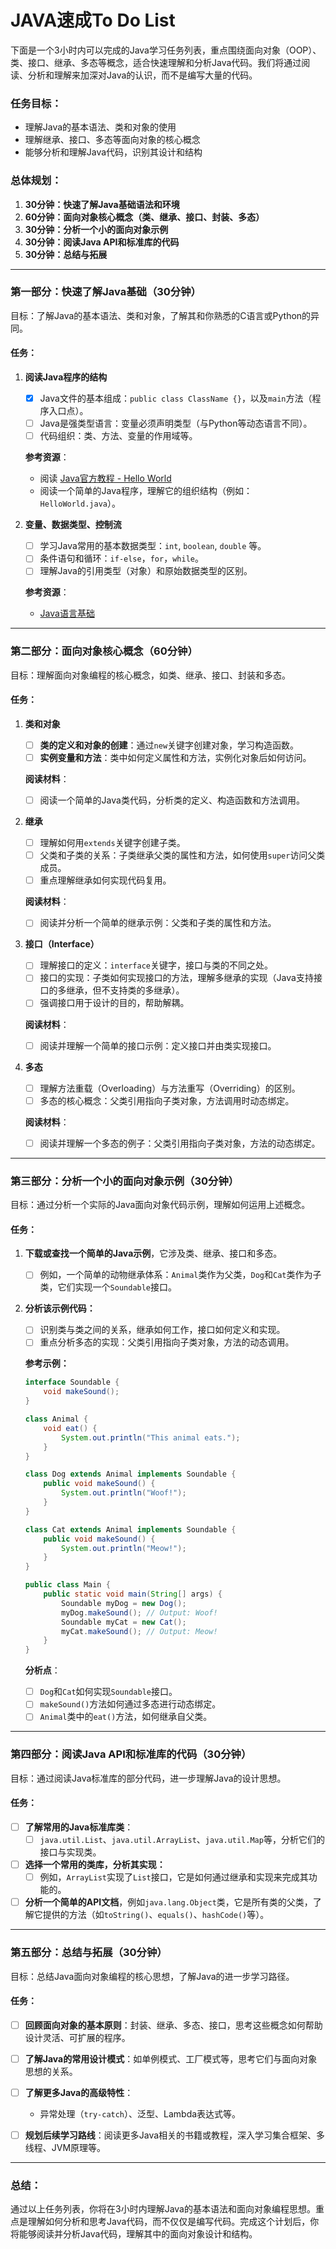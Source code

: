 # **JAVA速成**To Do List

下面是一个3小时内可以完成的Java学习任务列表，重点围绕面向对象（OOP）、类、接口、继承、多态等概念，适合快速理解和分析Java代码。我们将通过阅读、分析和理解来加深对Java的认识，而不是编写大量的代码。

### 任务目标：
- 理解Java的基本语法、类和对象的使用
- 理解继承、接口、多态等面向对象的核心概念
- 能够分析和理解Java代码，识别其设计和结构

### 总体规划：
1. **30分钟：快速了解Java基础语法和环境**
2. **60分钟：面向对象核心概念（类、继承、接口、封装、多态）**
3. **30分钟：分析一个小的面向对象示例**
4. **30分钟：阅读Java API和标准库的代码**
5. **30分钟：总结与拓展**

---

### 第一部分：快速了解Java基础（30分钟）
目标：了解Java的基本语法、类和对象，了解其和你熟悉的C语言或Python的异同。

#### 任务：
1. **阅读Java程序的结构**
   
   - [x] Java文件的基本组成：`public class ClassName {}`，以及`main`方法（程序入口点）。
   - [ ] Java是强类型语言：变量必须声明类型（与Python等动态语言不同）。
   - [ ] 代码组织：类、方法、变量的作用域等。
   
   **参考资源**：
   
   - 阅读 [Java官方教程 - Hello World](https://docs.oracle.com/javase/tutorial/getStarted/intro/index.html)
   - 阅读一个简单的Java程序，理解它的组织结构（例如：`HelloWorld.java`）。
   
2. **变量、数据类型、控制流**
   - [ ] 学习Java常用的基本数据类型：`int`, `boolean`, `double` 等。
   - [ ] 条件语句和循环：`if-else`，`for`，`while`。
   - [ ] 理解Java的引用类型（对象）和原始数据类型的区别。
   
   **参考资源**：
   - [Java语言基础](https://docs.oracle.com/javase/tutorial/java/nutsandbolts/index.html)

---

### 第二部分：面向对象核心概念（60分钟）
目标：理解面向对象编程的核心概念，如类、继承、接口、封装和多态。

#### 任务：
1. **类和对象**
   - [ ] **类的定义和对象的创建**：通过`new`关键字创建对象，学习构造函数。
   - [ ] **实例变量和方法**：类中如何定义属性和方法，实例化对象后如何访问。
   
   **阅读材料**：
   - [ ] 阅读一个简单的Java类代码，分析类的定义、构造函数和方法调用。
   
2. **继承**
   
   - [ ] 理解如何用`extends`关键字创建子类。
   - [ ] 父类和子类的关系：子类继承父类的属性和方法，如何使用`super`访问父类成员。
   - [ ] 重点理解继承如何实现代码复用。
   
   **阅读材料**：
   - [ ] 阅读并分析一个简单的继承示例：父类和子类的属性和方法。
   
3. **接口（Interface）**
   - [ ] 理解接口的定义：`interface`关键字，接口与类的不同之处。
   - [ ] 接口的实现：子类如何实现接口的方法，理解多继承的实现（Java支持接口的多继承，但不支持类的多继承）。
   - [ ] 强调接口用于设计的目的，帮助解耦。

   **阅读材料**：
   - [ ] 阅读并理解一个简单的接口示例：定义接口并由类实现接口。

4. **多态**
   - [ ] 理解方法重载（Overloading）与方法重写（Overriding）的区别。
   - [ ] 多态的核心概念：父类引用指向子类对象，方法调用时动态绑定。

   **阅读材料**：
   - [ ] 阅读并理解一个多态的例子：父类引用指向子类对象，方法的动态绑定。

---

### 第三部分：分析一个小的面向对象示例（30分钟）
目标：通过分析一个实际的Java面向对象代码示例，理解如何运用上述概念。

#### 任务：
1. **下载或查找一个简单的Java示例**，它涉及类、继承、接口和多态。
   - [ ] 例如，一个简单的动物继承体系：`Animal`类作为父类，`Dog`和`Cat`类作为子类，它们实现一个`Soundable`接口。
   
2. **分析该示例代码：**
   - [ ] 识别类与类之间的关系，继承如何工作，接口如何定义和实现。
   - [ ] 重点分析多态的实现：父类引用指向子类对象，方法的动态调用。

   **参考示例：**

   ```java
   interface Soundable {
       void makeSound();
   }
   
   class Animal {
       void eat() {
           System.out.println("This animal eats.");
       }
   }
   
   class Dog extends Animal implements Soundable {
       public void makeSound() {
           System.out.println("Woof!");
       }
   }
   
   class Cat extends Animal implements Soundable {
       public void makeSound() {
           System.out.println("Meow!");
       }
   }
   
   public class Main {
       public static void main(String[] args) {
           Soundable myDog = new Dog();
           myDog.makeSound(); // Output: Woof!
           Soundable myCat = new Cat();
           myCat.makeSound(); // Output: Meow!
       }
   }
   ```

   **分析点**：
   - [ ] `Dog`和`Cat`如何实现`Soundable`接口。
   - [ ] `makeSound()`方法如何通过多态进行动态绑定。
   - [ ] `Animal`类中的`eat()`方法，如何继承自父类。

---

### 第四部分：阅读Java API和标准库的代码（30分钟）
目标：通过阅读Java标准库的部分代码，进一步理解Java的设计思想。

#### 任务：
- [ ] **了解常用的Java标准库类**：
   - [ ] `java.util.List`、`java.util.ArrayList`、`java.util.Map`等，分析它们的接口与实现类。

- [ ] **选择一个常用的类库，分析其实现：**
   - [ ] 例如，`ArrayList`实现了`List`接口，它是如何通过继承和实现来完成其功能的。

- [ ] **分析一个简单的API文档**，例如`java.lang.Object`类，它是所有类的父类，了解它提供的方法（如`toString()`、`equals()`、`hashCode()`等）。

---

### 第五部分：总结与拓展（30分钟）
目标：总结Java面向对象编程的核心思想，了解Java的进一步学习路径。

#### 任务：
- [ ] **回顾面向对象的基本原则**：封装、继承、多态、接口，思考这些概念如何帮助设计灵活、可扩展的程序。
- [ ] **了解Java的常用设计模式**：如单例模式、工厂模式等，思考它们与面向对象思想的关系。
- [ ] **了解更多Java的高级特性**：
   - 异常处理（`try-catch`）、泛型、Lambda表达式等。

- [ ] **规划后续学习路线**：阅读更多Java相关的书籍或教程，深入学习集合框架、多线程、JVM原理等。

---

### 总结：
通过以上任务列表，你将在3小时内理解Java的基本语法和面向对象编程思想。重点是理解如何分析和思考Java代码，而不仅仅是编写代码。完成这个计划后，你将能够阅读并分析Java代码，理解其中的面向对象设计和结构。